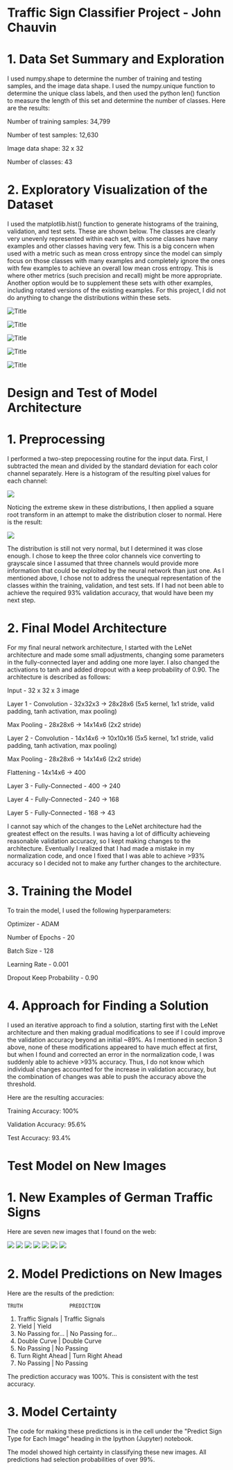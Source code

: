 
# Traffic Sign Classifier Project - John Chauvin

# 1. Data Set Summary and Exploration

I used numpy.shape to determine the number of training and testing samples, and the image data shape. I used the numpy.unique function to determine the unique class labels, and then used the python len() function to measure the length of this set and determine the number of classes. Here are the results:

Number of training samples: 34,799

Number of test samples: 12,630

Image data shape: 32 x 32

Number of classes: 43

# 2. Exploratory Visualization of the Dataset

I used the matplotlib.hist() function to generate histograms of the training, validation, and test sets. These are shown below. The classes are clearly very unevenly represented within each set, with some classes have many examples and other classes having very few. This is a big concern when used with a metric such as mean cross entropy since the model can simply focus on those classes with many examples and completely ignore the ones with few examples to achieve an overall low mean cross entropy. This is where other metrics (such precision and recall) might be more appropriate. Another option would be to supplement these sets with other examples, including rotated versions of the existing examples. For this project, I did not do anything to change the distributions within these sets.

![](./TrainingImage_0.png?raw=True "Title")

![](./TrainingImage_1.png?raw=True "Title")

![](./TrainingImage_2.png?raw=True "Title")

![](./TrainingImage_3.png?raw=True "Title")

![](./TrainingImage_4.png?raw=True "Title")

# Design and Test of Model Architecture

# 1. Preprocessing

I performed a two-step prepocessing routine for the input data. First, I subtracted the mean and divided by the standard deviation for each color channel separately. Here is a histogram of the resulting pixel values for each channel:

![](./HistogramPixelValues_before.png)

Noticing the extreme skew in these distributions, I then applied a square root transform in an attempt to make the distribution closer to normal. Here is the result:

![](./HistogramNormalizedPixelValues.png)

The distribution is still not very normal, but I determined it was close enough. I chose to keep the three color channels vice converting to grayscale since I assumed that three channels would provide more information that could be exploited by the neural network than just one. As I mentioned above, I chose not to address the unequal representation of the classes within the training, validation, and test sets. If I had not been able to achieve the required 93% validation accuracy, that would have been my next step.

# 2. Final Model Architecture

For my final neural network architecture, I started with the LeNet architecture and made some small adjustments, changing some parameters in the fully-connected layer and adding one more layer. I also changed the activations to tanh and added dropout with a keep probability of 0.90. The architecture is described as follows:

Input - 32 x 32 x 3 image

Layer 1 - Convolution - 32x32x3 -> 28x28x6 (5x5 kernel, 1x1 stride, valid padding, tanh activation, max pooling)

Max Pooling - 28x28x6 -> 14x14x6 (2x2 stride)

Layer 2 - Convolution - 14x14x6 -> 10x10x16 (5x5 kernel, 1x1 stride, valid padding, tanh activation, max pooling)

Max Pooling - 28x28x6 -> 14x14x6 (2x2 stride)

Flattening - 14x14x6 -> 400

Layer 3 - Fully-Connected - 400 -> 240

Layer 4 - Fully-Connected - 240 -> 168

Layer 5 - Fully-Connected - 168 -> 43

I cannot say which of the changes to the LeNet architecture had the greatest effect on the results. I was having a lot of difficulty achieveing reasonable validation accuracy, so I kept making changes to the architecture. Eventually I realized that I had made a mistake in my normalization code, and once I fixed that I was able to achieve >93% accuracy so I decided not to make any further changes to the architecture.

# 3. Training the Model

To train the model, I used the following hyperparameters:

Optimizer - ADAM

Number of Epochs - 20

Batch Size - 128

Learning Rate - 0.001

Dropout Keep Probability - 0.90

# 4. Approach for Finding a Solution

I used an iterative approach to find a solution, starting first with the LeNet architecture and then making gradual modifications to see if I could improve the validation accuracy beyond an initial ~89%. As I mentioned in section 3 above, none of these modifications appeared to have much effect at first, but when I found and corrected an error in the normalization code, I was suddenly able to achieve >93% accuracy. Thus, I do not know which individual changes accounted for the increase in validation accuracy, but the combination of changes was able to push the accuracy above the threshold.

Here are the resulting accuracies:

Training Accuracy: 100%

Validation Accuracy: 95.6%

Test Accuracy: 93.4%

# Test Model on New Images

# 1. New Examples of German Traffic Signs

Here are seven new images that I found on the web:

![](./NewImage_0.png)
![](./NewImage_1.png)
![](./NewImage_2.png)
![](./NewImage_3.png)
![](./NewImage_4.png)
![](./NewImage_5.png)
![](./NewImage_6.png)

# 2. Model Predictions on New Images
Here are the results of the prediction:

    TRUTH               PREDICTION
1. Traffic Signals | Traffic Signals
2. Yield | Yield
3. No Passing for... | No Passing for...
4. Double Curve | Double Curve
5. No Passing | No Passing
6. Turn Right Ahead | Turn Right Ahead
7. No Passing | No Passing

The prediction accuracy was 100%. This is consistent with the test accuracy.
# 3. Model Certainty

The code for making these predictions is in the cell under the "Predict Sign Type for Each Image" heading in the Ipython (Jupyter) notebook.

The model showed high certainty in classifying these new images. All predictions had selection probabilities of over 99%.


```python

```
